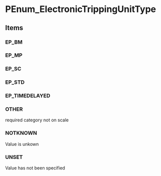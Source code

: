 # PEnum_ElectronicTrippingUnitType

## Items

### EP_BM


### EP_MP


### EP_SC


### EP_STD


### EP_TIMEDELAYED


### OTHER
required category not on scale

### NOTKNOWN
Value is unkown

### UNSET
Value has not been specified
